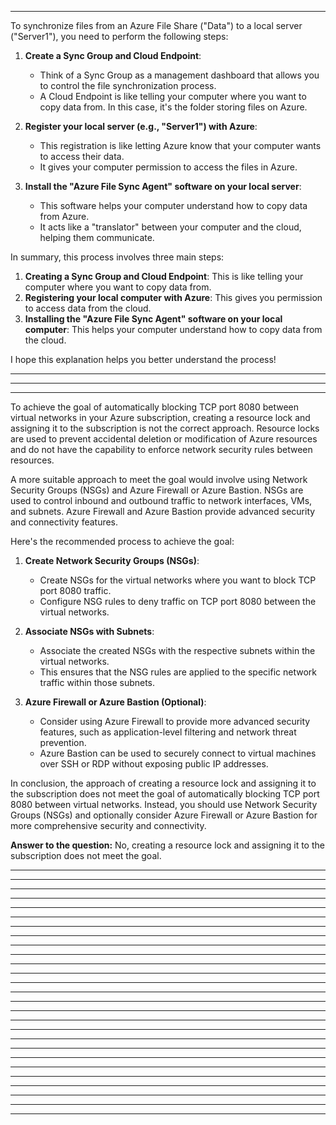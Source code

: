 ***
To synchronize files from an Azure File Share ("Data") to a local server ("Server1"), you need to perform the following steps:

1. **Create a Sync Group and Cloud Endpoint**:
   - Think of a Sync Group as a management dashboard that allows you to control the file synchronization process.
   - A Cloud Endpoint is like telling your computer where you want to copy data from. In this case, it's the folder storing files on Azure.

2. **Register your local server (e.g., "Server1") with Azure**:
   - This registration is like letting Azure know that your computer wants to access their data.
   - It gives your computer permission to access the files in Azure.

3. **Install the "Azure File Sync Agent" software on your local server**:
   - This software helps your computer understand how to copy data from Azure.
   - It acts like a "translator" between your computer and the cloud, helping them communicate.

In summary, this process involves three main steps:

1. **Creating a Sync Group and Cloud Endpoint**: This is like telling your computer where you want to copy data from.
2. **Registering your local computer with Azure**: This gives you permission to access data from the cloud.
3. **Installing the "Azure File Sync Agent" software on your local computer**: This helps your computer understand how to copy data from the cloud.

I hope this explanation helps you better understand the process!
***
***
***
To achieve the goal of automatically blocking TCP port 8080 between virtual networks in your Azure subscription, creating a resource lock and assigning it to the subscription is not the correct approach. Resource locks are used to prevent accidental deletion or modification of Azure resources and do not have the capability to enforce network security rules between resources.

A more suitable approach to meet the goal would involve using Network Security Groups (NSGs) and Azure Firewall or Azure Bastion. NSGs are used to control inbound and outbound traffic to network interfaces, VMs, and subnets. Azure Firewall and Azure Bastion provide advanced security and connectivity features.

Here's the recommended process to achieve the goal:

1. **Create Network Security Groups (NSGs)**:
   - Create NSGs for the virtual networks where you want to block TCP port 8080 traffic.
   - Configure NSG rules to deny traffic on TCP port 8080 between the virtual networks.

2. **Associate NSGs with Subnets**:
   - Associate the created NSGs with the respective subnets within the virtual networks.
   - This ensures that the NSG rules are applied to the specific network traffic within those subnets.

3. **Azure Firewall or Azure Bastion (Optional)**:
   - Consider using Azure Firewall to provide more advanced security features, such as application-level filtering and network threat prevention.
   - Azure Bastion can be used to securely connect to virtual machines over SSH or RDP without exposing public IP addresses.

In conclusion, the approach of creating a resource lock and assigning it to the subscription does not meet the goal of automatically blocking TCP port 8080 between virtual networks. Instead, you should use Network Security Groups (NSGs) and optionally consider Azure Firewall or Azure Bastion for more comprehensive security and connectivity.

**Answer to the question:** No, creating a resource lock and assigning it to the subscription does not meet the goal.

***
***
******
***
******
***
******
***
******
***
******
***
******
***
******
***
******
***
******
***
******
***
******
***
******
***
***
